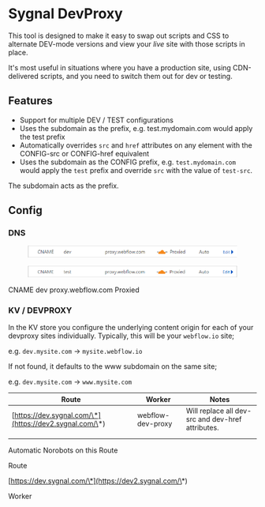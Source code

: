 # Sygnal DevProxy

This tool is designed to make it easy to swap out scripts and CSS to alternate DEV-mode versions and view your _live_ site with those scripts in place.&#x20;

It's most useful in situations where you have a production site, using CDN-delivered scripts, and you need to switch them out for dev or testing.

## Features

* Support for multiple DEV / TEST configurations&#x20;
* Uses the subdomain as the prefix, e.g. test.mydomain.com would apply the test prefix
* Automatically overrides `src` and `href` attributes on any element with the CONFIG-src or CONFIG-href equivalent
* Uses the subdomain as the CONFIG prefix, e.g. `test.mydomain.com` would apply the `test` prefix and override `src` with the value of `test-src`.&#x20;

The subdomain acts as the prefix.

## Config

### DNS

<figure><img src="../.gitbook/assets/image (4).png" alt=""><figcaption></figcaption></figure>

<figure><img src="../.gitbook/assets/image (1) (1) (1).png" alt=""><figcaption></figcaption></figure>

CNAME dev proxy.webflow.com Proxied  &#x20;

### KV / DEVPROXY

In the KV store you configure the underlying content origin for each of your devproxy sites individually. Typically, this will be your `webflow.io` site;&#x20;

e.g. `dev.mysite.com` -> `mysite.webflow.io`

If not found, it defaults to the www subdomain on the same site;

e.g. `dev.mysite.com` -> `www.mysite.com`











| Route                                                   | Worker            | Notes                                              |
| ------------------------------------------------------- | ----------------- | -------------------------------------------------- |
| [https://dev.sygnal.com/\*](https://dev2.sygnal.com/\*) | webflow-dev-proxy | Will replace all dev-src and dev-href attributes.  |
|                                                         |                   |                                                    |
|                                                         |                   |                                                    |

Automatic Norobots on this Route&#x20;



Route

[https://dev.sygnal.com/\*](https://dev2.sygnal.com/\*)

Worker
